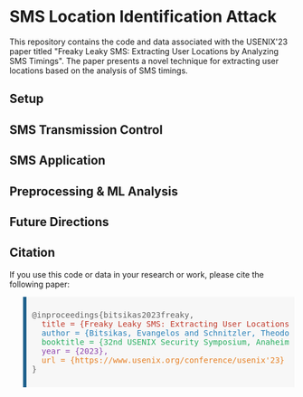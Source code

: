 
# SMS Location Identification Attack

This repository contains the code and data associated with the USENIX'23 paper titled "Freaky Leaky SMS: Extracting User Locations by Analyzing SMS Timings". The paper presents a novel technique for extracting user locations based on the analysis of SMS timings.

## Setup

## SMS Transmission Control

## SMS Application

## Preprocessing & ML Analysis

## Future Directions

## Citation

If you use this code or data in your research or work, please cite the following paper:

<blockquote style="background-color: #f7f7f7; padding: 10px; border-left: 6px solid #1f618d;">

<pre>
@inproceedings{bitsikas2023freaky,
  <span style="color: #c0392b;">title = {Freaky Leaky SMS: Extracting User Locations by Analyzing SMS Timings},</span>
  <span style="color: #2980b9;">author = {Bitsikas, Evangelos and Schnitzler, Theodor and Pöpper, Christina and Ranganathan, Aanjhan},</span>
  <span style="color: #27ae60;">booktitle = {32nd USENIX Security Symposium, Anaheim, CA, USA, August 9-11, 2023},</span>
  <span style="color: #8e44ad;">year = {2023},</span>
  <span style="color: #e67e22;">url = {https://www.usenix.org/conference/usenix'23}</span>
}
</pre>
</blockquote>

